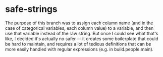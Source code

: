 # safe-strings

The purpose of this branch was to assign each column name (and in the case of categorical variables, each column value) to a variable, and then use that variable instead of the raw string. But once I could see what that's like, I decided it's actually no safer -- it creates some boilerplate that could be hard to maintain, and requires a lot of tedious definitions that can be more easily handled with regular expressions (e.g. in build.people.main).